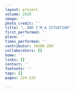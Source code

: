 ```yaml
---
layout: project
volume: 2020
image: ''
photo_credit: ''
title: "… AND I'M A SITUATION"
first_performed: ''
place: ''
times_performed: ''
contributor: JASON ZEH
collaborators: []
home: ''
links: []
contact: ''
footnote: ''
tags: []
pages: 224-225

---
```




